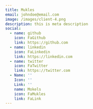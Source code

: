 ```yaml
---
title: Mukles
email: johndoe@email.com
image: /images/client-4.png
description: this is meta description
social:
  - name: github
    icon: FaGithub
    link: https://github.com
  - name: linkedin
    icon: FaLinkedin
    link: https://linkedin.com
  - name: twitter
    icon: FaTwitter
    link: https://twitter.com
  - Name: ''
    Icon: ''
    Link: ''
    name: Mokels
    icon: FaMukles
    link: FaLink
---
```


